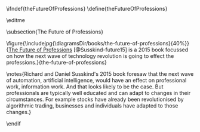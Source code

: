 \ifndef{theFutureOfProfessions}
\define{theFutureOfProfessions}

\editme 

\subsection{The Future of Professions}

\figure{\includejpg{\diagramsDir/books/the-future-of-professions}{40%}}{[The Future of Professions](https://www.amazon.co.uk/Future-Professions-Technology-Transform-Experts/dp/0198713398) [@Susskind-future15] is a 2015 book focussed on how the next wave of technology revolution is going to effect the professions.}{the-future-of-professions}

\notes{Richard and Daniel Susskind's 2015 book foresaw that the next wave of automation, artificial intelligence, would have an effect on professional work, information work. And that looks likely to be the case. But professionals are typically well educated and can adapt to changes in their circumstances. For example stocks have already been revolutionised by algorithmic trading, businesses and individuals have adapted to those changes.}

\endif

